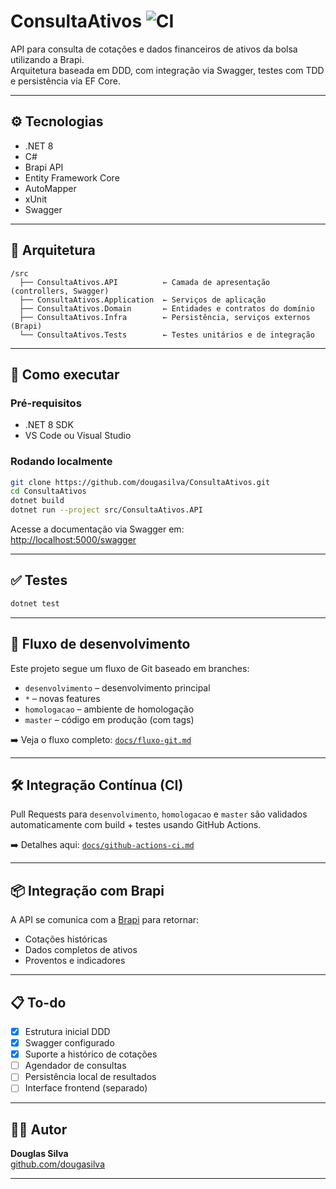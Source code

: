 ﻿# ConsultaAtivos ![CI](https://github.com/dougasilva/ConsultaAtivos/actions/workflows/ci.yml/badge.svg)

API para consulta de cotações e dados financeiros de ativos da bolsa utilizando a Brapi.  
Arquitetura baseada em DDD, com integração via Swagger, testes com TDD e persistência via EF Core.

---

## ⚙️ Tecnologias

- .NET 8
- C#
- Brapi API
- Entity Framework Core
- AutoMapper
- xUnit
- Swagger

---

## 🧱 Arquitetura

```
/src
  ├── ConsultaAtivos.API          ← Camada de apresentação (controllers, Swagger)
  ├── ConsultaAtivos.Application  ← Serviços de aplicação
  ├── ConsultaAtivos.Domain       ← Entidades e contratos do domínio
  ├── ConsultaAtivos.Infra        ← Persistência, serviços externos (Brapi)
  └── ConsultaAtivos.Tests        ← Testes unitários e de integração
```

---

## 🚀 Como executar

### Pré-requisitos

- .NET 8 SDK
- VS Code ou Visual Studio

### Rodando localmente

```bash
git clone https://github.com/dougasilva/ConsultaAtivos.git
cd ConsultaAtivos
dotnet build
dotnet run --project src/ConsultaAtivos.API
```

Acesse a documentação via Swagger em:  
[http://localhost:5000/swagger](http://localhost:5000/swagger)

---

## ✅ Testes

```bash
dotnet test
```

---

## 🔄 Fluxo de desenvolvimento

Este projeto segue um fluxo de Git baseado em branches:

- `desenvolvimento` – desenvolvimento principal
- `*` – novas features
- `homologacao` – ambiente de homologação
- `master` – código em produção (com tags)

➡️ Veja o fluxo completo: [`docs/fluxo-git.md`](docs/fluxo-git.md)

---

## 🛠 Integração Contínua (CI)

Pull Requests para `desenvolvimento`, `homologacao` e `master` são validados automaticamente com build + testes usando GitHub Actions.

➡️ Detalhes aqui: [`docs/github-actions-ci.md`](docs/github-actions-ci.md)

---

## 📦 Integração com Brapi

A API se comunica com a [Brapi](https://brapi.dev/) para retornar:

- Cotações históricas
- Dados completos de ativos
- Proventos e indicadores

---

## 📋 To-do

- [x] Estrutura inicial DDD
- [x] Swagger configurado
- [x] Suporte a histórico de cotações
- [ ] Agendador de consultas
- [ ] Persistência local de resultados
- [ ] Interface frontend (separado)

---

## 👨‍💻 Autor

**Douglas Silva**  
[github.com/dougasilva](https://github.com/dougasilva)

---
